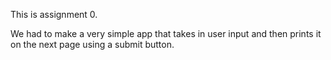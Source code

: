 This is assignment 0.

We had to make a very simple app that takes in user input and then prints it on the next page using a submit button.